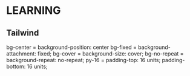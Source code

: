 # LEARNING 
## Tailwind 

bg-center = background-position: center
bg-fixed = background-attachment: fixed;
bg-cover = background-size: cover;
bg-no-repeat = background-repeat: no-repeat;
py-16 = padding-top: 16 units;
padding-bottom: 16 units;